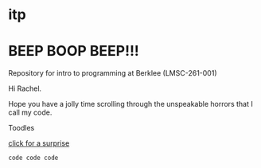 # itp
# BEEP BOOP BEEP!!!

Repository for intro to programming at Berklee (LMSC-261-001)

Hi Rachel.

Hope you have a jolly time scrolling through the unspeakable horrors that I call my code.

Toodles

[click for a surprise](https://www.youtube.com/watch?v=tx2LXzM-Q2A&ab_channel=zamsire)

`code code code`



